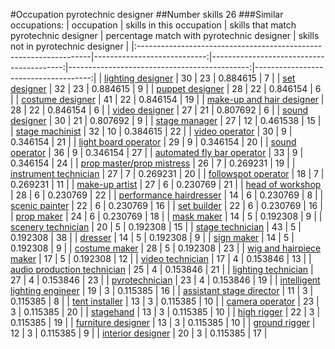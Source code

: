 #Occupation pyrotechnic designer
##Number skills 26
###Similar occupations:
| occupation                                                        |   skills in this occupation |   skills that match pyrotechnic designer |   percentage match with pyrotechnic designer |   skills not in pyrotechnic designer |
|:------------------------------------------------------------------|----------------------------:|-----------------------------------------:|---------------------------------------------:|-------------------------------------:|
| [lighting designer](lighting_designer.md)                         |                          30 |                                       23 |                                     0.884615 |                                    7 |
| [set designer](set_designer.md)                                   |                          32 |                                       23 |                                     0.884615 |                                    9 |
| [puppet designer](puppet_designer.md)                             |                          28 |                                       22 |                                     0.846154 |                                    6 |
| [costume designer](costume_designer.md)                           |                          41 |                                       22 |                                     0.846154 |                                   19 |
| [make-up and hair designer](make-up_and_hair_designer.md)         |                          28 |                                       22 |                                     0.846154 |                                    6 |
| [video designer](video_designer.md)                               |                          27 |                                       21 |                                     0.807692 |                                    6 |
| [sound designer](sound_designer.md)                               |                          30 |                                       21 |                                     0.807692 |                                    9 |
| [stage manager](stage_manager.md)                                 |                          27 |                                       12 |                                     0.461538 |                                   15 |
| [stage machinist](stage_machinist.md)                             |                          32 |                                       10 |                                     0.384615 |                                   22 |
| [video operator](video_operator.md)                               |                          30 |                                        9 |                                     0.346154 |                                   21 |
| [light board operator](light_board_operator.md)                   |                          29 |                                        9 |                                     0.346154 |                                   20 |
| [sound operator](sound_operator.md)                               |                          36 |                                        9 |                                     0.346154 |                                   27 |
| [automated fly bar operator](automated_fly_bar_operator.md)       |                          33 |                                        9 |                                     0.346154 |                                   24 |
| [prop master/prop mistress](prop_master-prop_mistress.md)         |                          26 |                                        7 |                                     0.269231 |                                   19 |
| [instrument technician](instrument_technician.md)                 |                          27 |                                        7 |                                     0.269231 |                                   20 |
| [followspot operator](followspot_operator.md)                     |                          18 |                                        7 |                                     0.269231 |                                   11 |
| [make-up artist](make-up_artist.md)                               |                          27 |                                        6 |                                     0.230769 |                                   21 |
| [head of workshop](head_of_workshop.md)                           |                          28 |                                        6 |                                     0.230769 |                                   22 |
| [performance hairdresser](performance_hairdresser.md)             |                          14 |                                        6 |                                     0.230769 |                                    8 |
| [scenic painter](scenic_painter.md)                               |                          22 |                                        6 |                                     0.230769 |                                   16 |
| [set builder](set_builder.md)                                     |                          22 |                                        6 |                                     0.230769 |                                   16 |
| [prop maker](prop_maker.md)                                       |                          24 |                                        6 |                                     0.230769 |                                   18 |
| [mask maker](mask_maker.md)                                       |                          14 |                                        5 |                                     0.192308 |                                    9 |
| [scenery technician](scenery_technician.md)                       |                          20 |                                        5 |                                     0.192308 |                                   15 |
| [stage technician](stage_technician.md)                           |                          43 |                                        5 |                                     0.192308 |                                   38 |
| [dresser](dresser.md)                                             |                          14 |                                        5 |                                     0.192308 |                                    9 |
| [sign maker](sign_maker.md)                                       |                          14 |                                        5 |                                     0.192308 |                                    9 |
| [costume maker](costume_maker.md)                                 |                          28 |                                        5 |                                     0.192308 |                                   23 |
| [wig and hairpiece maker](wig_and_hairpiece_maker.md)             |                          17 |                                        5 |                                     0.192308 |                                   12 |
| [video technician](video_technician.md)                           |                          17 |                                        4 |                                     0.153846 |                                   13 |
| [audio production technician](audio_production_technician.md)     |                          25 |                                        4 |                                     0.153846 |                                   21 |
| [lighting technician](lighting_technician.md)                     |                          27 |                                        4 |                                     0.153846 |                                   23 |
| [pyrotechnician](pyrotechnician.md)                               |                          23 |                                        4 |                                     0.153846 |                                   19 |
| [intelligent lighting engineer](intelligent_lighting_engineer.md) |                          19 |                                        3 |                                     0.115385 |                                   16 |
| [assistant stage director](assistant_stage_director.md)           |                          11 |                                        3 |                                     0.115385 |                                    8 |
| [tent installer](tent_installer.md)                               |                          13 |                                        3 |                                     0.115385 |                                   10 |
| [camera operator](camera_operator.md)                             |                          23 |                                        3 |                                     0.115385 |                                   20 |
| [stagehand](stagehand.md)                                         |                          13 |                                        3 |                                     0.115385 |                                   10 |
| [high rigger](high_rigger.md)                                     |                          22 |                                        3 |                                     0.115385 |                                   19 |
| [furniture designer](furniture_designer.md)                       |                          13 |                                        3 |                                     0.115385 |                                   10 |
| [ground rigger](ground_rigger.md)                                 |                          12 |                                        3 |                                     0.115385 |                                    9 |
| [interior designer](interior_designer.md)                         |                          20 |                                        3 |                                     0.115385 |                                   17 |
